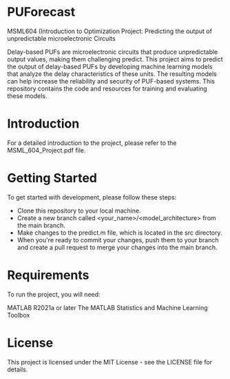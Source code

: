 # PUForecast
MSML604 (Introduction to Optimization Project: Predicting the output of unpredictable microelectronic Circuits

Delay-based PUFs are microelectronic circuits that produce unpredictable output values, making them challenging predict. This project aims to predict the output of delay-based PUFs by developing machine learning models that analyze the delay characteristics of these units. The resulting models can help increase the reliability and security of PUF-based systems. This repository contains the code and resources for training and evaluating these models.

# Introduction
For a detailed introduction to the project, please refer to the MSML_604_Project.pdf file.

# Getting Started
To get started with development, please follow these steps:

- Clone this repository to your local machine.
- Create a new branch called <your_name>/<model_architecture> from the main branch.
- Make changes to the predict.m file, which is located in the src directory.
- When you're ready to commit your changes, push them to your branch and create a pull request to merge your changes into the main branch.

# Requirements
To run the project, you will need:

MATLAB R2021a or later
The MATLAB Statistics and Machine Learning Toolbox

# License
This project is licensed under the MIT License - see the LICENSE file for details.
